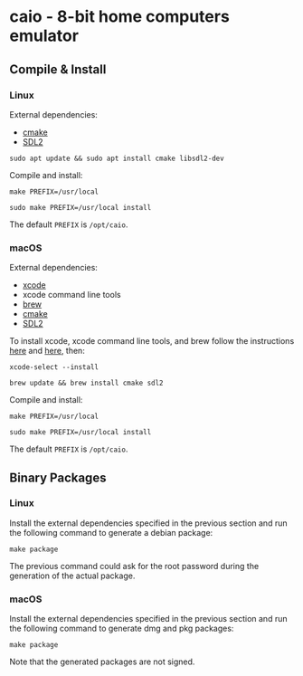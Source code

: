 # caio - 8-bit home computers emulator

## Compile & Install

### Linux

External dependencies:
* [cmake](https://cmake.org/)
* [SDL2](https://libsdl.org)

```
sudo apt update && sudo apt install cmake libsdl2-dev
```

Compile and install:
```
make PREFIX=/usr/local
```
```
sudo make PREFIX=/usr/local install
```

The default `PREFIX` is `/opt/caio`.

### macOS

External dependencies:
* [xcode](https://developer.apple.com/xcode)
* xcode command line tools
* [brew](https://brew.sh)
* [cmake](https://cmake.org/)
* [SDL2](https://libsdl.org)

To install xcode, xcode command line tools, and brew follow the instructions
[here](https://developer.apple.com/xcode) and [here](https://brew.sh), then:

```
xcode-select --install
```
```
brew update && brew install cmake sdl2
```

Compile and install:

```
make PREFIX=/usr/local
```
```
sudo make PREFIX=/usr/local install
```

The default `PREFIX` is `/opt/caio`.


## Binary Packages

### Linux

Install the external dependencies specified in the previous section and
run the following command to generate a debian package:

```
make package
```

The previous command could ask for the root password during the generation
of the actual package.

### macOS

Install the external dependencies specified in the previous section and
run the following command to generate dmg and pkg packages:

```
make package
```

Note that the generated packages are not signed.
